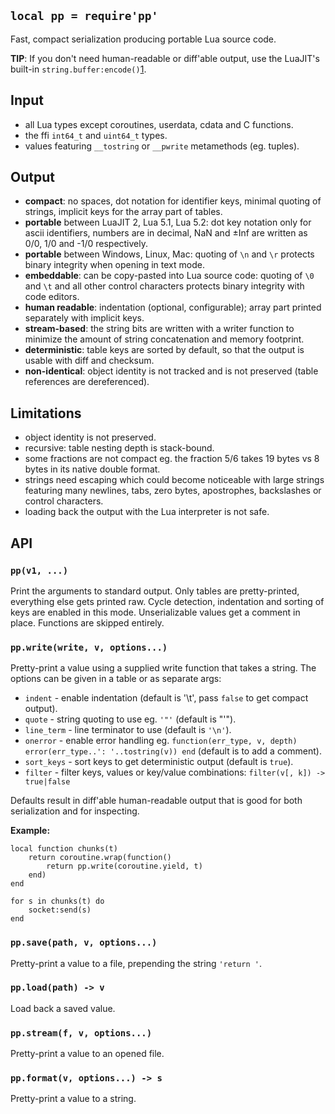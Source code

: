 
## `local pp = require'pp'`

Fast, compact serialization producing portable Lua source code.

__TIP__: If you don't need human-readable or diff'able output, use the
LuaJIT's built-in `string.buffer:encode()`[1].

[1]: https://htmlpreview.github.io/?https://github.com/LuaJIT/LuaJIT/blob/v2.1/doc/ext_buffer.html

## Input

  * all Lua types except coroutines, userdata, cdata and C functions.
  * the ffi `int64_t` and `uint64_t` types.
  * values featuring `__tostring` or `__pwrite` metamethods (eg. tuples).

## Output

  * **compact**: no spaces, dot notation for identifier keys, minimal
  quoting of strings, implicit keys for the array part of tables.
  * **portable** between LuaJIT 2, Lua 5.1, Lua 5.2: dot key notation only
  for ascii identifiers, numbers are in decimal, NaN and ±Inf are written
  as 0/0, 1/0 and -1/0 respectively.
  * **portable** between Windows, Linux, Mac: quoting of `\n` and `\r`
  protects binary integrity when opening in text mode.
  * **embeddable**: can be copy-pasted into Lua source code: quoting
  of `\0` and `\t` and all other control characters protects binary integrity
  with code editors.
  * **human readable**: indentation (optional, configurable); array part
  printed separately with implicit keys.
  * **stream-based**: the string bits are written with a writer function
  to minimize the amount of string concatenation and memory footprint.
  * **deterministic**: table keys are sorted by default, so that the
  output is usable with diff and checksum.
  * **non-identical**: object identity is not tracked and is not
  preserved (table references are dereferenced).

## Limitations

  * object identity is not preserved.
  * recursive: table nesting depth is stack-bound.
  * some fractions are not compact eg. the fraction 5/6 takes 19 bytes
  vs 8 bytes in its native double format.
  * strings need escaping which could become noticeable with large strings
  featuring many newlines, tabs, zero bytes, apostrophes, backslashes
  or control characters.
  * loading back the output with the Lua interpreter is not safe.

## API

### `pp(v1, ...)`

Print the arguments to standard output.
Only tables are pretty-printed, everything else gets printed raw.
Cycle detection, indentation and sorting of keys are enabled in this mode.
Unserializable values get a comment in place.
Functions are skipped entirely.

### `pp.write(write, v, options...)`

Pretty-print a value using a supplied write function that takes a string.
The options can be given in a table or as separate args:

  * `indent` - enable indentation (default is '\t', pass `false` to get compact output).
  * `quote` - string quoting to use eg. `'"'` (default is "'").
  * `line_term` - line terminator to use (default is `'\n'`).
  * `onerror` - enable error handling eg. `function(err_type, v, depth)
  error(err_type..': '..tostring(v)) end` (default is to add a comment).
  * `sort_keys` - sort keys to get deterministic output (default is `true`).
  * `filter` - filter keys, values or key/value combinations:
  `filter(v[, k]) -> true|false`

Defaults result in diff'able human-readable output that is good for both
serialization and for inspecting.

__Example:__

~~~{.lua}
local function chunks(t)
	return coroutine.wrap(function()
		return pp.write(coroutine.yield, t)
	end)
end

for s in chunks(t) do
	socket:send(s)
end
~~~

### `pp.save(path, v, options...)`

Pretty-print a value to a file, prepending the string `'return '`.

### `pp.load(path) -> v`

Load back a saved value.

### `pp.stream(f, v, options...)`

Pretty-print a value to an opened file.

### `pp.format(v, options...) -> s`

Pretty-print a value to a string.
